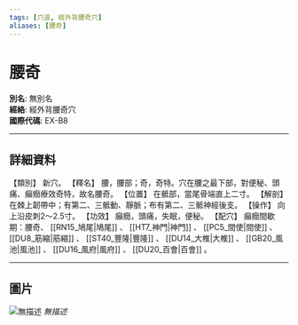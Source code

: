 ```yaml
---
tags: [穴道, 經外背腰奇穴]
aliases: [腰奇]
---
```


# 腰奇

**別名**: 無別名  
**經絡**: 經外背腰奇穴  
**國際代碼**: EX-B8  

---

## 詳細資料
【類別】
新穴。
【釋名】
腰，腰部；奇，奇特。穴在腰之最下部，對便秘、頭痛、癲癇療效奇特，故名腰奇。
【位置】
在骶部，當尾骨端直上二寸。
【解剖】
在棘上韌帶中；有第二、三骶動、靜脈；布有第二、三骶神經後支。
【操作】
向上沿皮刺2～2.5寸。
【功效】
癲癇，頭痛，失眠，便秘。
【配穴】
癲癇間歇期：腰奇、 [[RN15_鳩尾|鳩尾]] 、 [[HT7_神門|神門]] 、 [[PC5_間使|間使]] 、 [[DU8_筋縮|筋縮]] 、 [[ST40_豐隆|豐隆]] 、 [[DU14_大椎|大椎]] 、 [[GB20_風池|風池]] 、 [[DU16_風府|風府]] 、 [[DU20_百會|百會]] 。

---

## 圖片
![無描述](https://yibian.hopto.org/pic/shu16/435.gif)
_無描述_

